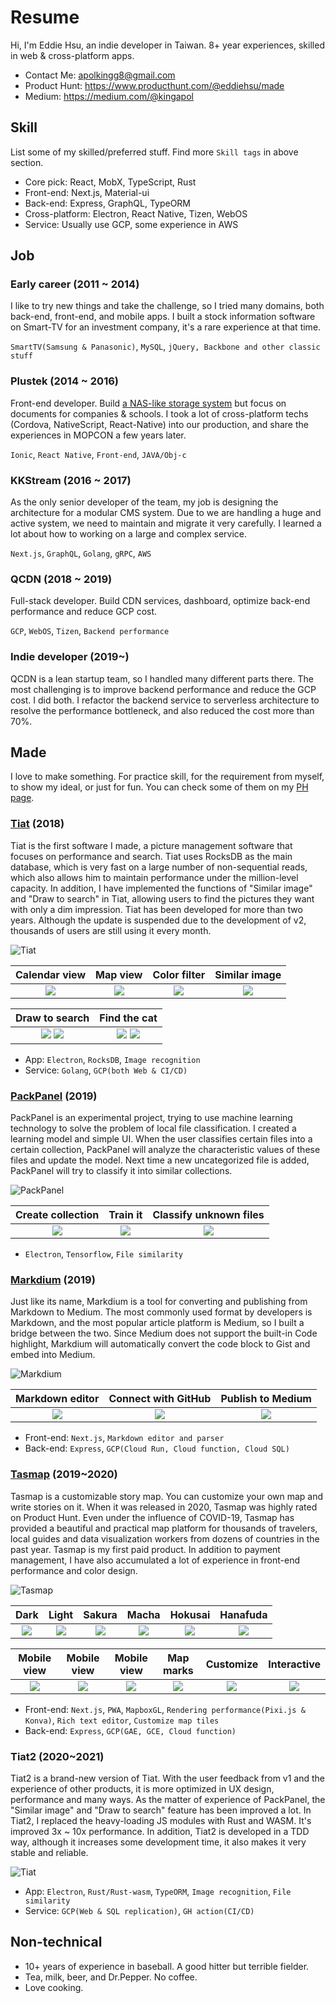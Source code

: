 # Resume

Hi, I'm Eddie Hsu, an indie developer in Taiwan. 8+ year experiences, skilled in web & cross-platform apps.
* Contact Me: [apolkingg8@gmail.com](mailto:apolkingg8@gmail.com)
* Product Hunt: https://www.producthunt.com/@eddiehsu/made
* Medium: https://medium.com/@kingapol

## Skill
List some of my skilled/preferred stuff. Find more `Skill tags` in above section.
* Core pick: React, MobX, TypeScript, Rust
* Front-end: Next.js, Material-ui
* Back-end: Express, GraphQL, TypeORM
* Cross-platform: Electron, React Native, Tizen, WebOS
* Service: Usually use GCP, some experience in AWS


## Job

### Early career (2011 ~ 2014)
I like to try new things and take the challenge, so I tried many domains, both back-end, front-end, and mobile apps. 
I built a stock information software on Smart-TV for an investment company, it's a rare experience at that time.

`SmartTV(Samsung & Panasonic)`, `MySQL`, `jQuery, Backbone and other classic stuff`

### Plustek (2014 ~ 2016)
Front-end developer. Build [a NAS-like storage system](https://plustek.com/tw/products/file-management-solution/edoc-series/index.php) but focus on documents for companies & schools.
I took a lot of cross-platform techs (Cordova, NativeScript, React-Native) into our production, and share the experiences in MOPCON a few years later.

`Ionic`, `React Native`, `Front-end`, `JAVA/Obj-c`

### KKStream (2016 ~ 2017)
As the only senior developer of the team, my job is designing the architecture for a modular CMS system. 
Due to we are handling a huge and active system, we need to maintain and migrate it very carefully. 
I learned a lot about how to working on a large and complex service.

`Next.js`, `GraphQL`, `Golang`, `gRPC`, `AWS`

### QCDN (2018 ~ 2019)
Full-stack developer. Build CDN services, dashboard, optimize back-end performance and reduce GCP cost.

`GCP`, `WebOS`, `Tizen`, `Backend performance`

### Indie developer (2019~)
QCDN is a lean startup team, so I handled many different parts there. 
The most challenging is to improve backend performance and reduce the GCP cost. 
I did both. I refactor the backend service to serverless architecture to resolve the performance bottleneck, and also reduced the cost more than 70%.

## Made
I love to make something. For practice skill, for the requirement from myself, to show my ideal, or just for fun. You can check some of them on my [PH page](https://www.producthunt.com/@eddiehsu/made).

### [Tiat](https://tiat.app) (2018)
Tiat is the first software I made, a picture management software that focuses on performance and search.
Tiat uses RocksDB as the main database, which is very fast on a large number of non-sequential reads, which also allows him to maintain performance under the million-level capacity.
In addition, I have implemented the functions of "Similar image" and "Draw to search" in Tiat, allowing users to find the pictures they want with only a dim impression.
Tiat has been developed for more than two years. Although the update is suspended due to the development of v2, thousands of users are still using it every month.

![Tiat](assets/TiatWeb.webp)

Calendar view | Map view | Color filter | Similar image
:---:|:---:|:---:|:---:
![](assets/tiat_demo_8.webp) | ![](assets/tiat_demo_0.webp) | ![](assets/tiat_demo_5.webp) | ![](assets/tiat_demo_1.webp)

Draw to search | Find the cat
:---:|:---:
![](assets/tiat_demo_2.webp) ![](assets/tiat_demo_3.webp) | ![](assets/tiat_demo_6.webp) ![](assets/tiat_demo_7.webp)

* App: `Electron`, `RocksDB`, `Image recognition`
* Service: `Golang`, `GCP(both Web & CI/CD)`

### [PackPanel](https://packpanel.island68.dev) (2019)
PackPanel is an experimental project, trying to use machine learning technology to solve the problem of local file classification.
I created a learning model and simple UI. When the user classifies certain files into a certain collection, PackPanel will analyze the characteristic values of these files and update the model.
Next time a new uncategorized file is added, PackPanel will try to classify it into similar collections.

![PackPanel](assets/PackPanelWeb.webp)

Create collection | Train it | Classify unknown files
:---:|:---:|:---:
![](assets/packpanel_demo_0.webp) | ![](assets/packpanel_demo_1.webp) | ![](assets/packpanel_demo_2.webp)

* `Electron`, `Tensorflow`, `File similarity`

### [Markdium](https://markdium.dev) (2019)
Just like its name, Markdium is a tool for converting and publishing from Markdown to Medium.
The most commonly used format by developers is Markdown, and the most popular article platform is Medium, so I built a bridge between the two.
Since Medium does not support the built-in Code highlight, Markdium will automatically convert the code block to Gist and embed into Medium.

![Markdium](assets/Markdium.webp)

Markdown editor | Connect with GitHub | Publish to Medium
:---:|:---:|:---:
![](assets/markdium_demo_0.webp) | ![](assets/markdium_demo_1.webp) | ![](assets/markdium_demo_2.webp)

* Front-end: `Next.js`, `Markdown editor and parser`
* Back-end: `Express`, `GCP(Cloud Run, Cloud function, Cloud SQL)`

### [Tasmap](https://tasmap.app) (2019~2020)
Tasmap is a customizable story map. You can customize your own map and write stories on it.
When it was released in 2020, Tasmap was highly rated on Product Hunt.
Even under the influence of COVID-19, Tasmap has provided a beautiful and practical map platform for thousands of travelers, local guides and data visualization workers from dozens of countries in the past year.
Tasmap is my first paid product. In addition to payment management, I have also accumulated a lot of experience in front-end performance and color design.

![Tasmap](assets/tasmap_demo_0.webp)

Dark|Light|Sakura|Macha|Hokusai|Hanafuda
:---:|:---:|:---:|:---:|:---:|:---:
![](assets/tasmap_demo_1.webp)|![](assets/tasmap_demo_2.webp)|![](assets/tasmap_demo_3.webp)|![](assets/tasmap_demo_4.webp)|![](assets/tasmap_demo_5.webp)|![](assets/tasmap_demo_6.webp)

Mobile view | Mobile view | Mobile view | Map marks | Customize | Interactive
:---:|:---:|:---:|:---:|:---:|:---:
![](assets/tasmap_demo_7.webp)|![](assets/tasmap_demo_8.webp)|![](assets/tasmap_demo_9.webp)|![](assets/tasmap_demo_10.webp)|![](assets/tasmap_demo_11.gif)|![](assets/tasmap_demo_12.gif)

* Front-end: `Next.js`, `PWA`, `MapboxGL`, `Rendering performance(Pixi.js & Konva)`, `Rich text editor`, `Customize map tiles`
* Back-end: `Express`, `GCP(GAE, GCE, Cloud function)`

### Tiat2 (2020~2021)
Tiat2 is a brand-new version of Tiat. With the user feedback from v1 and the experience of other products, it is more optimized in UX design, performance and many ways.
As the matter of experience of PackPanel, the "Similar image" and "Draw to search" feature has been improved a lot.
In Tiat2, I replaced the heavy-loading JS modules with Rust and WASM. It's improved 3x ~ 10x performance.
In addition, Tiat2 is developed in a TDD way, although it increases some development time, it also makes it very stable and reliable.

![Tiat](assets/tiat2_demo_0.webp)

* App: `Electron`, `Rust/Rust-wasm`, `TypeORM`, `Image recognition`, `File similarity`
* Service: `GCP(Web & SQL replication)`, `GH action(CI/CD)`

## Non-technical
* 10+ years of experience in baseball. A good hitter but terrible fielder.
* Tea, milk, beer, and Dr.Pepper. No coffee.
* Love cooking.
